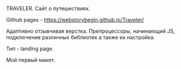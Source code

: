 TRAVELER. Сайт о путешествиях.

Github pages - https://webstorybegin.github.io/Traveler/

Адаптивно отзывчивая верстка. Препроцессоры, начинающий JS, подключение различных библиотек а также их настройка.

Тип - landing page.

Мой первый макет.
